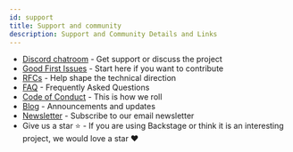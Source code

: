 ```yaml
---
id: support
title: Support and community
description: Support and Community Details and Links
---
```


- [Discord chatroom](https://discord.gg/MUpMjP2) - Get support or discuss the
  project
- [Good First Issues](https://github.com/backstage/backstage/contribute) - Start
  here if you want to contribute
- [RFCs](https://github.com/backstage/backstage/labels/rfc) - Help shape the
  technical direction
- [FAQ](../FAQ.md) - Frequently Asked Questions
- [Code of Conduct](../../CODE_OF_CONDUCT.md) - This is how we roll
- [Blog](https://backstage.io/blog/) - Announcements and updates
- [Newsletter](https://mailchi.mp/spotify/backstage-community) - Subscribe to
  our email newsletter
- Give us a star ⭐️ - If you are using Backstage or think it is an interesting
  project, we would love a star ❤️
